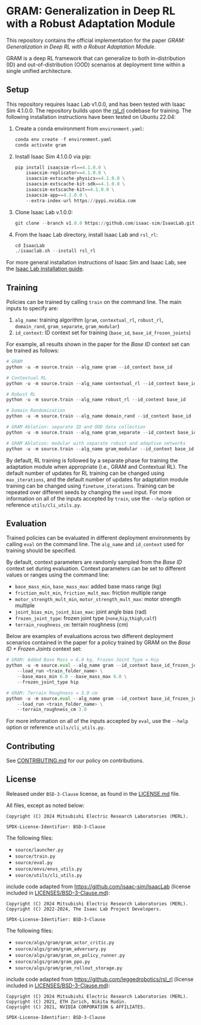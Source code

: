 <!--
Copyright (C) 2024 Mitsubishi Electric Research Laboratories (MERL)

SPDX-License-Identifier: BSD-3-Clause
-->

# GRAM: Generalization in Deep RL with a Robust Adaptation Module

This repository contains the official implementation for the paper *GRAM: Generalization in Deep RL with a Robust Adaptation Module*.

GRAM is a deep RL framework that can generalize to both in-distribution (ID) and out-of-distribution (OOD) scenarios at deployment time within a single unified architecture.

## Setup

This repository requires Isaac Lab v1.0.0, and has been tested with Isaac Sim 4.1.0.0. The repository builds upon the [rsl_rl](https://github.com/leggedrobotics/rsl_rl) codebase for training. The following installation instructions have been tested on Ubuntu 22.04:

1. Create a conda environment from `environment.yaml`:
    ```python
    conda env create -f environment.yaml
    conda activate gram
    ```

2. Install Isaac Sim 4.1.0.0 via pip:
    ```python
    pip install isaacsim-rl==4.1.0.0 \
        isaacsim-replicator==4.1.0.0 \
        isaacsim-extscache-physics==4.1.0.0 \
        isaacsim-extscache-kit-sdk==4.1.0.0 \
        isaacsim-extscache-kit==4.1.0.0 \
        isaacsim-app==4.1.0.0 \
        --extra-index-url https://pypi.nvidia.com
    ```

3. Clone Isaac Lab v.1.0.0:
    ```python
    git clone --branch v1.0.0 https://github.com/isaac-sim/IsaacLab.git
    ```

4. From the Isaac Lab directory, install Isaac Lab and `rsl_rl`:
    ```python
    cd IsaacLab
    ./isaaclab.sh --install rsl_rl
    ```

For more general installation instructions of Isaac Sim and Isaac Lab, see the [Isaac Lab installation guide](https://isaac-sim.github.io/IsaacLab/).

## Training

Policies can be trained by calling `train` on the command line. The main inputs to specify are:
1. `alg_name`: training algorithm (`gram`, `contextual_rl`, `robust_rl`, `domain_rand`, `gram_separate`, `gram_modular`)
2. `id_context`: ID context set for training (`base_id`, `base_id_frozen_joints`)

For example, all results shown in the paper for the *Base ID* context set can be trained as follows:

```python
# GRAM
python -u -m source.train --alg_name gram --id_context base_id

# Contextual RL
python -u -m source.train --alg_name contextual_rl --id_context base_id

# Robust RL
python -u -m source.train --alg_name robust_rl --id_context base_id

# Domain Randomization
python -u -m source.train --alg_name domain_rand --id_context base_id

# GRAM Ablation: separate ID and OOD data collection
python -u -m source.train --alg_name gram_separate --id_context base_id

# GRAM Ablation: modular with separate robust and adaptive networks
python -u -m source.train --alg_name gram_modular --id_context base_id
```

By default, RL training is followed by a separate phase for training the adaptation module when appropriate (i.e., GRAM and Contextual RL). The default number of updates for RL training can be changed using `max_iterations`, and the default number of updates for adaptation module training can be changed using `finetune_iterations`. Training can be repeated over different seeds by changing the `seed` input. For more information on all of the inputs accepted by `train`, use the `--help` option or reference `utils/cli_utils.py`.

## Evaluation

Trained policies can be evaluated in different deployment environments by calling `eval` on the command line. The `alg_name` and `id_context` used for training should be specified.

By default, context parameters are randomly sampled from the *Base ID* context set during evaluation. Context parameters can be set to different values or ranges using the command line:
- `base_mass_min`, `base_mass_max`: added base mass range (kg)
- `friction_mult_min`, `friction_mult_max`: friction multiple range
- `motor_strength_mult_min`, `motor_strength_mult_max`: motor strength multiple
- `joint_bias_min`, `joint_bias_max`: joint angle bias (rad)
- `frozen_joint_type`: frozen joint type (`none`,`hip`,`thigh`,`calf`)
- `terrain_roughness_cm`: terrain roughness (cm)

Below are examples of evaluations across two different deployment scenarios contained in the paper for a policy trained by GRAM on the *Base ID + Frozen Joints* context set:
```python
# GRAM: Added Base Mass = 6.0 kg, Frozen Joint Type = Hip
python -u -m source.eval --alg_name gram --id_context base_id_frozen_joints \
    --load_run <train_folder_name> \
    --base_mass_min 6.0 --base_mass_max 6.0 \
    --frozen_joint_type hip

# GRAM: Terrain Roughness = 3.0 cm
python -u -m source.eval --alg_name gram --id_context base_id_frozen_joints \
    --load_run <train_folder_name> \
    --terrain_roughness_cm 3.0
```

For more information on all of the inputs accepted by `eval`, use the `--help` option or reference `utils/cli_utils.py`.

## Contributing

See [CONTRIBUTING.md](CONTRIBUTING.md) for our policy on contributions.

## License

Released under `BSD-3-Clause` license, as found in the [LICENSE.md](LICENSE.md) file.

All files, except as noted below:

```
Copyright (C) 2024 Mitsubishi Electric Research Laboratories (MERL).

SPDX-License-Identifier: BSD-3-Clause
```

The following files:

- `source/launcher.py`
- `source/train.py`
- `source/eval.py`
- `source/envs/envs_utils.py`
- `source/utils/cli_utils.py`

include code adapted from https://github.com/isaac-sim/IsaacLab (license included in [LICENSES/BSD-3-Clause.md](LICENSES/BSD-3-Clause.md)):

```
Copyright (C) 2024 Mitsubishi Electric Research Laboratories (MERL).
Copyright (C) 2022-2024, The Isaac Lab Project Developers.

SPDX-License-Identifier: BSD-3-Clause
```

The following files:

- `source/algs/gram/gram_actor_critic.py`
- `source/algs/gram/gram_adversary.py`
- `source/algs/gram/gram_on_policy_runner.py`
- `source/algs/gram/gram_ppo.py`
- `source/algs/gram/gram_rollout_storage.py`

include code adapted from https://github.com/leggedrobotics/rsl_rl (license included in [LICENSES/BSD-3-Clause.md](LICENSES/BSD-3-Clause.md)):

```
Copyright (C) 2024 Mitsubishi Electric Research Laboratories (MERL).
Copyright (C) 2021, ETH Zurich, Nikita Rudin.
Copyright (C) 2021, NVIDIA CORPORATION & AFFILIATES.

SPDX-License-Identifier: BSD-3-Clause
```
